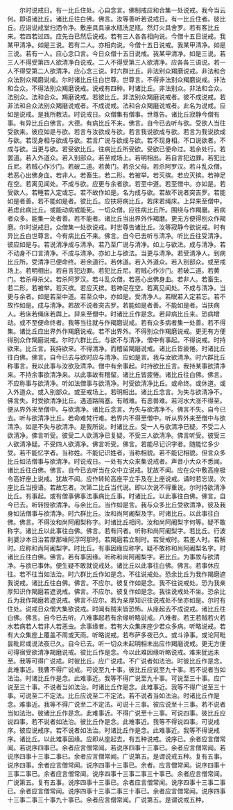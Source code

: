 <!-- { "loadSidebar": true } -->
　　尔时说戒日。有一比丘住处。心自念言。佛制戒应和合集一处说戒。我今当云何。即语诸比丘。诸比丘往白佛。佛言。汝等善听若说戒日。有一比丘住者。彼比丘。应诣说戒堂扫洒令净。敷座具具澡水瓶洗足瓶。然灯火具舍罗。若有客比丘来。若四若过四。应先白已然后说戒。若有三人各各相向说。今僧十五日说戒。我某甲清净。如是三说。若有二人。亦相向说。今僧十五日说戒。我某甲清净。如是三说。若有一人。应心念口言。今日众僧十五日说戒。我某甲清净。如是三说。若三人不得受第四人欲清净白说戒。二人不得受第三人欲清净。应各各三语说。若一人不得受第二人欲清净。应心念三说。时六群比丘。非法别众羯磨说戒。非法和合众法别众羯磨说戒。尔时诸比丘往白世尊。世尊言。不得非法别众羯磨说戒。非法和合众。不得法别众羯磨说戒。说戒有四种。时诸比丘。非法别众。非法和合众。法别众。法和合众。羯磨说戒。若彼比丘。非法别众羯磨说戒者。彼不成说戒。若非法和合众法别众羯磨说戒者。不成说戒。法和合众羯磨说戒者。此名为说戒。应如是说戒。是我所教法。时说戒日。众僧集有僧事。世尊告。诸比丘寂静今僧有事。有异比丘白佛言。大德。有病比丘不来。佛言。自今已去听与欲。受欲人当往受欲来。彼应如是与欲。若言与汝欲成与欲。若言我说欲成与欲。若言为我说欲成与欲。若现身相与欲成与欲。若言广说与欲成与欲。若不现身相。不口说欲者。不成与欲。当更与欲。若受欲比丘。往病比丘所受欲。受欲已便命过。若余处行。若罢道。若入外道众。若入别部众。若至戒场上。若明相出。若自言犯边罪。若犯比丘尼。若贼心作沙门。若破二道。若黄门。若杀父母。若杀阿罗汉。若斗乱众僧。若恶心出佛身血。若非人。若畜生。若二形。若被举。若灭摈。若应灭摈。若神足在空。若离见闻处。不成与欲。应更与余者欲。若至中道。若至僧中。亦如是。若受欲人。若睡若入定或忘。若不故作如是。名为成与欲。若故不说者突吉罗。若能如是者善。若不能如是者。彼比丘。应扶将病比丘。若床若绳床。上舁来至僧中。若虑此病比丘。或能动病或能死。一切众僧。应往病比丘所。围绕与作羯磨。若病者众多。能集一处者善。若不能者。诸比丘当出界外作羯磨。更无方便得别众作羯磨。尔时说戒日。众僧集一处欲说戒。时世尊告诸比丘。汝等寂静今欲说戒。时有异比丘白世尊言。今有病比丘不来。佛言。自今已去听与清净。听比丘往受清净。彼应如是与。若说清净成与清净。若乃至广说与清净。如上与欲法。成与清净。若不动身不口言清净。不成与清净。亦如上与欲法。当更与清净。若受清净人。到病比丘所。受清净已便命终。若余道行。若休道。若入外道众。若入别部众。或至戒场上。若明相出。若自言犯边罪。若犯比丘尼。若贼心作沙门。若破二道。若黄门。若杀母杀父。若杀阿罗汉。若斗乱众僧。若恶心出佛身血。若非人。若畜生。若二形。若被举。若灭摈。若应灭摈。若神足在空。若离见闻处。不成与清净。当更与余者。如是若至中道。若至众中。亦如是。受清净人。若眠若入定若忘。若不故作如是。成与清净。若故不说者突吉罗。若能如是者善。不能如是者。当扶病人。若床若绳床若舆上。舁来至僧中。时诸比丘作是念。若舁病比丘来。恐病增动。或不至便命终者。我等当往就与作羯磨说戒。若有众多病者集一处善。若不得集。诸比丘应出界外作羯磨说戒。若不出界外。不得别众作羯磨说戒。更无有方便得别众作羯磨说戒。尔时六群比丘。与欲不与清净。僧中有事起。不得说戒。时持欲来。比丘言。我持欲来。不得清净。而稽留羯磨说戒。诸比丘皆疲惓。时诸比丘往白佛。佛言。自今已去与欲时应与清净。应如是言。我与汝欲清净。时六群比丘称事言。我以此事与汝欲及清净。僧中有余事起。时持欲比丘言。我持某事欲清净来。不持余事欲清净来。以此事故有稽留。诸比丘皆疲惓。诸比丘往白佛。佛言。不应称事与欲清净。听如法僧事与欲清净。时受欲清净比丘。或命终。或休道。或入外道众。或入别部众。或至戒场上。若明相出。诸比丘念言。为失与欲清净不。佛言失。时受欲清净比丘。遇道路隔塞。有贼难。有恶兽难。若河水大涨不得至。便从界外来至僧中。与欲清净。诸比丘念言。为失与欲清净不。佛言不失。自今已去。听与欲清净比丘。若命难梵行难。若界内不得至僧中。听从界外来至僧中与欲清净。如是不失与欲清净。是我所说。时诸比丘。受一人与欲清净已疑。不受二人欲清净。佛言听受。彼受二人欲清净已复疑。不受三人欲清净。佛言听受。彼受三人欲清净疑。不受四人欲清净。佛言听受。佛言。若能尽记识字者。随能忆多少受。若不能忆字者。当称姓。不能记识姓者。当称相貌。若不能记相貌。但言众多比丘如法僧事与欲清净。时说戒日。一处有大众来集说戒者。声音小大众不悉闻。诸比丘往白佛。佛言。自今已去听当在众中立说戒。犹故不闻。应在众中敷高座极令高好座上说戒。犹故不闻。应作转轮高座平立手及在上座说戒。诵时若忘误。次座比丘当授语。若故忘者。次第二比丘当代说。即以次说不得重说。尔时持欲清净比丘。有事起。或有僧事佛事法事病比丘事。时诸比丘。以此事往白佛。佛言。自今已去。听转授欲清净。与余比丘。当作如是言。我与众多比丘受欲清净。彼及我身如法僧事与欲清净。时六群比丘。汝和尚阿阇梨及字。时诸比丘。以此事往白佛。佛言。不得汝和尚阿阇梨称字。时诸比丘相问。汝和尚阿阇梨字何等。疑不敢称字。诸比丘以此事往白佛。佛言。若有问者。听称和尚阿阇梨字。若比丘。行波利婆沙本日治若摩那埵阿浮呵那时。若羯磨若立制时。若受戒时。若差人时。若解时。应称和尚阿阇梨字。时比丘。有事因缘应称字。疑不敢称和尚阿阇梨名字。时诸比丘往白佛。佛言。若有事因缘。听称和尚阿阇梨字。若比丘。为事故与欲清净。与欲已事休。便生疑不敢就说戒处。诸比丘以此事往白佛。佛言。若事休应往。若不往当如法治。时六群比丘作如是念。不往说戒处。恐余比丘为我作羯磨遮我说戒。诸比丘往白佛。佛言。不应尔。彼复作如是念。我不往说戒处。恐为我亲厚知识作羯磨若遮说戒。佛言。不应尔。彼复作如是念。我往说戒处不坐。恐余比丘为我作羯磨若遮说戒。佛言不应尔。若为亲厚知识往说戒处不坐亦如是。尔时有住处。说戒日众僧大集欲说戒。时闻有贼来皆恐怖。从座起去不成说戒。诸比丘往白佛。佛言。自今已去听。八难事起若有余缘听略说戒。八难者。若王若贼若火若水若病若人若非人若恶虫。余事缘者。若有大众集床座少若众多病。听略说戒。若有大众集座上覆盖不周或天雨。听略说戒。若布萨多夜已久。或斗诤事。或论阿毗昙毗尼或说法夜已久。自今已去。听一切众未起明相未出应作羯磨说戒。更无方便可得宿受欲清净羯磨说戒。彼比丘作是念。今以此难因缘听略说戒。难来犹远未至。我等可得广说戒。时彼比丘。应广说戒。不广说者如法治。时彼比丘作是念。此难事近。我曹不得广说戒。可说至九十事。彼比丘应说至九十事。若不说者当如法治。时诸比丘作是念。此难事近。我等不得广说至九十事。可说至三十事。应广说至三十事。不说者当如法治。时诸比丘作是念。此难事近。我等不得广说至三十事。可说至二不定法。比丘应说至二不定法。若不说者当如法治。时诸比丘作是念。难事近。我等不得广说至二不定法。可说十三事。彼应说至十三事。若不说者当如法治。彼诸比丘作是念。此难事近。不得广说至十三事。可说四事。彼比丘应说四事。若不说者如法治。彼比丘作是念。此难事近。我等不得说四事。可说戒序。彼应说戒序。若不说者如法治。时诸比丘作是念。此难事近。我等不得说戒序。诸比丘。以此难事因缘。应即从座起去。有五种说戒。说序已。余者应言僧常闻。若说序四事已。余者应言僧常闻。若说序四事十三事已。余者应言僧常闻。若说序四事十三事二事已。余者应言僧常闻。广说第五。是谓说戒五种。复有五事。说序四事。余者应言僧常闻。说序四事十三事已。余者。应言僧常闻。说序四事十三事二事已。余者应言僧常闻。说序四事十三事二事三十事已。余者应言僧常闻。广说第五。复有五事。说序四事十三事已。余者应言僧常闻。说序四事十三事二事已。余者应言僧常闻。说序四事十三事二事三十事已。余者应言僧常闻。说序四事十三事二事三十事九十事已。余者应言僧常闻。广说第五。是谓说戒五种。
